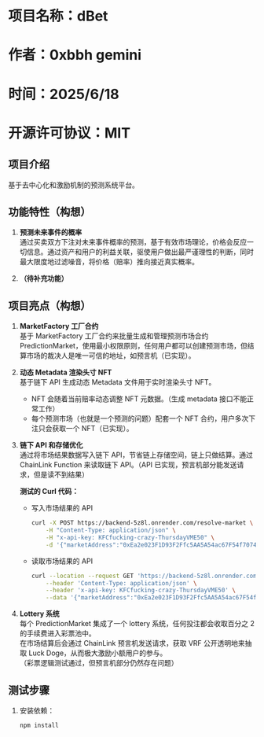 # 项目名称：dBet
# 作者：0xbbh gemini
# 时间：2025/6/18
# 开源许可协议：MIT

## 项目介绍
基于去中心化和激励机制的预测系统平台。

## 功能特性（构想）
1. **预测未来事件的概率**  
   通过买卖双方下注对未来事件概率的预测，基于有效市场理论，价格会反应一切信息。通过资产和用户的利益关联，驱使用户做出最严谨理性的判断，同时最大限度地过滤噪音，将价格（赔率）推向接近真实概率。

2. **（待补充功能）**

## 项目亮点（构想）

1. **MarketFactory 工厂合约**  
   基于 MarketFactory 工厂合约来批量生成和管理预测市场合约 PredictionMarket，使用最小权限原则，任何用户都可以创建预测市场，但结算市场的裁决人是唯一可信的地址，如预言机（已实现）。

2. **动态 Metadata 渲染头寸 NFT**  
   基于链下 API 生成动态 Metadata 文件用于实时渲染头寸 NFT。  
   - NFT 会随着当前赔率动态调整 NFT 元数据。（生成 metadata 接口不能正常工作）
   - 每个预测市场（也就是一个预测的问题）配套一个 NFT 合约，用户多次下注只会获取一个 NFT（已实现）。

3. **链下 API 和存储优化**  
   通过将市场结果数据写入链下 API，节省链上存储空间，链上只做结算。通过 ChainLink Function 来读取链下 API。（API 已实现，预言机部分能发送请求，但是读不到结果）

   **测试的 Curl 代码：**

   - 写入市场结果的 API
     ```bash
     curl -X POST https://backend-5z8l.onrender.com/resolve-market \
         -H "Content-Type: application/json" \
         -H "x-api-key: KFCfucking-crazy-ThursdayVME50" \
         -d '{"marketAddress":"0xEa2e023F1D93F2Ffc5AA5A54ac67F54f7074F591", "winningOptionIndex": 0}'
     ```

   - 读取市场结果的 API
     ```bash
     curl --location --request GET 'https://backend-5z8l.onrender.com/get-resolution/0xEa2e023F1D93F2Ffc5AA5A54ac67F54f7074F591' \
         --header 'Content-Type: application/json' \
         --header 'x-api-key: KFCfucking-crazy-ThursdayVME50' \
         --data '{"marketAddress":"0xEa2e023F1D93F2Ffc5AA5A54ac67F54f7074F591", "winningOptionIndex": 0}'
     ```

4. **Lottery 系统**  
   每个 PredictionMarket 集成了一个 lottery 系统，任何投注都会收取百分之 2 的手续费进入彩票池中。  
   在市场结算后会通过 ChainLink 预言机发送请求，获取 VRF 公开透明地来抽取 Luck Doge，从而极大激励小额用户的参与。  
   （彩票逻辑测试通过，但预言机部分仍然存在问题）

## 测试步骤

1. 安装依赖：
   ```bash
   npm install
